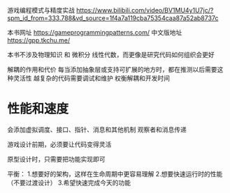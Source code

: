 游戏编程模式与精度实战
https://www.bilibili.com/video/BV1MU4y1U7jc/?spm_id_from=333.788&vd_source=1f4a7a119cba75354caa87a52ab8737c

本书网址 https://gameprogrammingpatterns.com/
中文版地址 https://gpp.tkchu.me/

本书不涉及物理知识 和 微积分 线性代数，而更像是研究代码如何组织会更好

解耦的作用和代价
每当添加抽象层或支持可扩展的地方时，都在推测以后需要这种灵活性
越复杂的代码需要调试和维护
权衡解耦和开发时间

# 性能和速度
会添加虚拟调度、接口、指针、消息和其他机制
观察者和消息传递

游戏设计前期，必须要让代码变得灵活

原型设计时，只需要把功能实现即可

平衡：
1.想要好的架构，这样在生命周期中更容易理解
2.想要快速运行时的性能  （不要过渡设计）
3.希望快速完成今天的功能